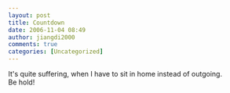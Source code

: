 ```yaml
---
layout: post
title: Countdown
date: 2006-11-04 08:49
author: jiangdi2000
comments: true
categories: [Uncategorized]
---
```

<div id="msgcns!C840C88DA912213B!893" class="bvMsg"><div>It's quite suffering, when I have to sit in home instead of outgoing. </div>
<div>Be hold!</div></div>
